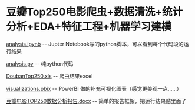 # 豆瓣Top250电影爬虫+数据清洗+统计分析+EDA+特征工程+机器学习建模

[analysis.ipynb](https://github.com/OracyC/douban_moive_data_analysis/blob/master/analysis.ipynb) -- Jupter Notebook写的python脚本，可以看到每个代码段的运行结果

[analysis.py](https://github.com/OracyC/douban_moive_data_analysis/blob/master/analysis.py) -- 纯python代码

[DoubanTop250.xls](https://github.com/OracyC/douban_moive_data_analysis/blob/master/DoubanTop250.xls) -- 爬虫结果excel

[visualizations.pbix](https://github.com/OracyC/douban_moive_data_analysis/blob/master/visualizations.pbix) -- PowerBI 做的补充可视化图表（感觉更美观一点……）

[豆瓣电影TOP250数据分析报告.docx](https://github.com/OracyC/douban_moive_data_analysis/blob/master/豆瓣电影TOP250数据分析报告.docx) -- 简单的报告框架，把运行结果贴里面了
